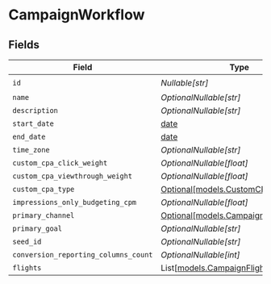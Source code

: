 # CampaignWorkflow


## Fields

| Field                                                                      | Type                                                                       | Required                                                                   | Description                                                                |
| -------------------------------------------------------------------------- | -------------------------------------------------------------------------- | -------------------------------------------------------------------------- | -------------------------------------------------------------------------- |
| `id`                                                                       | *Nullable[str]*                                                            | :heavy_check_mark:                                                         | N/A                                                                        |
| `name`                                                                     | *OptionalNullable[str]*                                                    | :heavy_minus_sign:                                                         | N/A                                                                        |
| `description`                                                              | *OptionalNullable[str]*                                                    | :heavy_minus_sign:                                                         | N/A                                                                        |
| `start_date`                                                               | [date](https://docs.python.org/3/library/datetime.html#date-objects)       | :heavy_minus_sign:                                                         | N/A                                                                        |
| `end_date`                                                                 | [date](https://docs.python.org/3/library/datetime.html#date-objects)       | :heavy_minus_sign:                                                         | N/A                                                                        |
| `time_zone`                                                                | *OptionalNullable[str]*                                                    | :heavy_minus_sign:                                                         | N/A                                                                        |
| `custom_cpa_click_weight`                                                  | *OptionalNullable[float]*                                                  | :heavy_minus_sign:                                                         | N/A                                                                        |
| `custom_cpa_viewthrough_weight`                                            | *OptionalNullable[float]*                                                  | :heavy_minus_sign:                                                         | N/A                                                                        |
| `custom_cpa_type`                                                          | [Optional[models.CustomCPAType]](../models/customcpatype.md)               | :heavy_minus_sign:                                                         | N/A                                                                        |
| `impressions_only_budgeting_cpm`                                           | *OptionalNullable[float]*                                                  | :heavy_minus_sign:                                                         | N/A                                                                        |
| `primary_channel`                                                          | [Optional[models.CampaignChannelType]](../models/campaignchanneltype.md)   | :heavy_minus_sign:                                                         | N/A                                                                        |
| `primary_goal`                                                             | *OptionalNullable[str]*                                                    | :heavy_minus_sign:                                                         | N/A                                                                        |
| `seed_id`                                                                  | *OptionalNullable[str]*                                                    | :heavy_minus_sign:                                                         | N/A                                                                        |
| `conversion_reporting_columns_count`                                       | *OptionalNullable[int]*                                                    | :heavy_minus_sign:                                                         | N/A                                                                        |
| `flights`                                                                  | List[[models.CampaignFlightWorkflow](../models/campaignflightworkflow.md)] | :heavy_minus_sign:                                                         | N/A                                                                        |